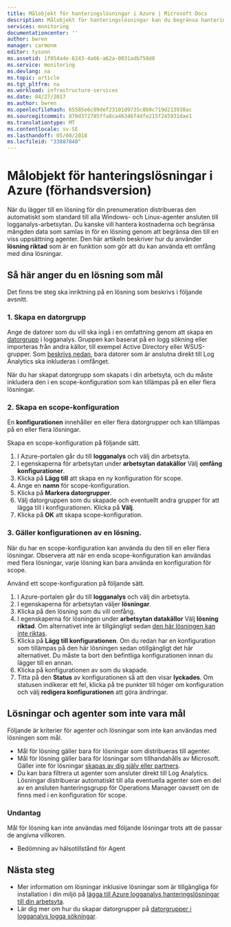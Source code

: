 ```yaml
---
title: Målobjekt för hanteringslösningar i Azure | Microsoft Docs
description: Målobjekt för hanteringslösningar kan du begränsa hanteringslösningar till en specifik uppsättning agenter.  Den här artikeln beskriver hur du skapar en konfiguration för scope och tillämpa den på en lösning.
services: monitoring
documentationcenter: ''
author: bwren
manager: carmonm
editor: tysonn
ms.assetid: 1f054a4e-6243-4a66-a62a-0031adb750d8
ms.service: monitoring
ms.devlang: na
ms.topic: article
ms.tgt_pltfrm: na
ms.workload: infrastructure-services
ms.date: 04/27/2017
ms.author: bwren
ms.openlocfilehash: 65585e6c09def23101d9735c8b9c719d213938ac
ms.sourcegitcommit: 870d372785ffa8ca46346f4dfe215f245931dae1
ms.translationtype: MT
ms.contentlocale: sv-SE
ms.lasthandoff: 05/08/2018
ms.locfileid: "33887848"
---
```

# <a name="targeting-management-solutions-in-azure-preview"></a>Målobjekt för hanteringslösningar i Azure (förhandsversion)
När du lägger till en lösning för din prenumeration distribueras den automatiskt som standard till alla Windows- och Linux-agenter ansluten till logganalys-arbetsytan.  Du kanske vill hantera kostnaderna och begränsa mängden data som samlas in för en lösning genom att begränsa den till en viss uppsättning agenter.  Den här artikeln beskriver hur du använder **lösning riktad** som är en funktion som gör att du kan använda ett omfång med dina lösningar.

## <a name="how-to-target-a-solution"></a>Så här anger du en lösning som mål
Det finns tre steg ska inriktning på en lösning som beskrivs i följande avsnitt. 


### <a name="1-create-a-computer-group"></a>1. Skapa en datorgrupp
Ange de datorer som du vill ska ingå i en omfattning genom att skapa en [datorgrupp](../log-analytics/log-analytics-computer-groups.md) i logganalys.  Gruppen kan baserat på en logg sökning eller importeras från andra källor, till exempel Active Directory eller WSUS-grupper. Som [beskrivs nedan](#solutions-and-agents-that-cant-be-targeted), bara datorer som är anslutna direkt till Log Analytics ska inkluderas i omfånget.

När du har skapat datorgrupp som skapats i din arbetsyta, och du måste inkludera den i en scope-konfiguration som kan tillämpas på en eller flera lösningar.
 
 
 ### <a name="2-create-a-scope-configuration"></a>2. Skapa en scope-konfiguration
 En **konfigurationen** innehåller en eller flera datorgrupper och kan tillämpas på en eller flera lösningar. 
 
 Skapa en scope-konfiguration på följande sätt.  

 1. I Azure-portalen går du till **logganalys** och välj din arbetsyta.
 2. I egenskaperna för arbetsytan under **arbetsytan datakällor** Välj **omfång konfigurationer**.
 3. Klicka på **Lägg till** att skapa en ny konfiguration för scope.
 4. Ange en **namn** för scope-konfiguration.
 5. Klicka på **Markera datorgrupper**.
 6. Välj datorgruppen som du skapade och eventuellt andra grupper för att lägga till i konfigurationen.  Klicka på **Välj**.  
 6. Klicka på **OK** att skapa scope-konfiguration. 


 ### <a name="3-apply-the-scope-configuration-to-a-solution"></a>3. Gäller konfigurationen av en lösning.
När du har en scope-konfiguration kan använda du den till en eller flera lösningar.  Observera att när en enda scope-konfiguration kan användas med flera lösningar, varje lösning kan bara använda en konfiguration för scope.

Använd ett scope-konfiguration på följande sätt.  

 1. I Azure-portalen går du till **logganalys** och välj din arbetsyta.
 2. I egenskaperna för arbetsytan väljer **lösningar**.
 3. Klicka på den lösning som du vill omfång.
 4. I egenskaperna för lösningen under **arbetsytan datakällor** Välj **lösning riktad**.  Om alternativet inte är tillgängligt sedan [den här lösningen kan inte riktas](#solutions-and-agents-that-cant-be-targeted).
 5. Klicka på **Lägg till konfigurationen**.  Om du redan har en konfiguration som tillämpas på den här lösningen sedan otillgängligt det här alternativet.  Du måste ta bort den befintliga konfigurationen innan du lägger till en annan.
 6. Klicka på konfigurationen av som du skapade.
 7. Titta på den **Status** av konfigurationen så att den visar **lyckades**.  Om statusen indikerar ett fel, klicka på tre punkter till höger om konfiguration och välj **redigera konfigurationen** att göra ändringar.

## <a name="solutions-and-agents-that-cant-be-targeted"></a>Lösningar och agenter som inte vara mål
Följande är kriterier för agenter och lösningar som inte kan användas med lösningen som mål.

- Mål för lösning gäller bara för lösningar som distribueras till agenter.
- Mål för lösning gäller bara för lösningar som tillhandahålls av Microsoft.  Gäller inte för lösningar [skapas av dig själv eller partners](monitoring-solutions-creating.md).
- Du kan bara filtrera ut agenter som ansluter direkt till Log Analytics.  Lösningar distribuerar automatiskt till alla eventuella agenter som en del av en ansluten hanteringsgrupp för Operations Manager oavsett om de finns med i en konfiguration för scope.

### <a name="exceptions"></a>Undantag
Mål för lösning kan inte användas med följande lösningar trots att de passar de angivna villkoren.

- Bedömning av hälsotillstånd för Agent

## <a name="next-steps"></a>Nästa steg
- Mer information om lösningar inklusive lösningar som är tillgängliga för installation i din miljö på [lägga till Azure logganalys hanteringslösningar till din arbetsyta](../log-analytics/log-analytics-add-solutions.md).
- Lär dig mer om hur du skapar datorgrupper på [datorgrupper i logganalys logga sökningar](../log-analytics/log-analytics-computer-groups.md).